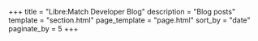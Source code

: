 +++
title = "Libre:Match Developer Blog"
description = "Blog posts"
template = "section.html"
page_template = "page.html"
sort_by = "date" 
paginate_by = 5
+++